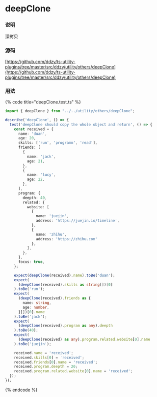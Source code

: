 # deepClone

### 说明

深拷贝

### 源码

[https://github.com/ddzy/ts-utility-plugins/tree/master/src/ddzy/utility/others/deepClone](https://github.com/ddzy/ts-utility-plugins/tree/master/src/ddzy/utility/others/deepClone)

### 用法

{% code title="deepClone.test.ts" %}
```typescript
import { deepClone } from "../../utility/others/deepClone";

describe('deepClone', () => {
  test('deepClone should copy the whole object and return', () => {
    const received = {
      name: 'duan',
      age: 20,
      skills: ['run', 'programm', 'read'],
      friends: [
        {
          name: 'jack',
          age: 21,
        },
        {
          name: 'lucy',
          age: 22,
        },
      ],
      program: {
        deepth: 40,
        related: {
          website: [
            {
              name: 'juejin',
              address: 'https://juejin.io/timeline',
            },
            {
              name: 'zhihu',
              address: 'https://zhihu.com'
            },
          ],
        },
      },
      focus: true,
    };

    expect(deepClone(received).name).toBe('duan');
    expect(
      (deepClone(received).skills as string[])[0]
    ).toBe('run');
    expect(
      (deepClone(received).friends as {
        name: string,
        age: number,
      }[])[0].name
    ).toBe('jack');
    expect(
      (deepClone(received).program as any).deepth
    ).toBe(40);
    expect(
      (deepClone(received) as any).program.related.website[0].name
    ).toBe('juejin');

    received.name = 'received';
    received.skills[0] = 'received';
    received.friends[0].name = 'received';
    received.program.deepth = 20;
    received.program.related.website[0].name = 'received';
  });
});

```
{% endcode %}

